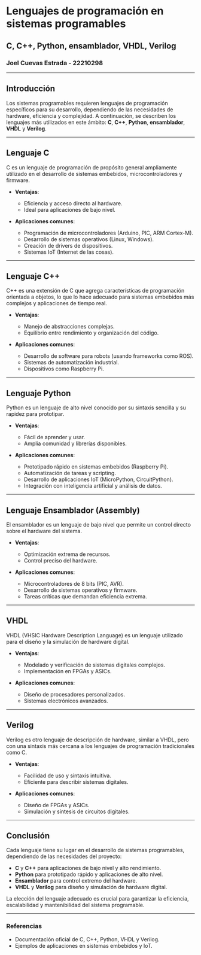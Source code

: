 # **Lenguajes de programación en sistemas programables**  
## C, C++, Python, ensamblador, VHDL, Verilog  
### **Joel Cuevas Estrada - 22210298**

---

## **Introducción**  
Los sistemas programables requieren lenguajes de programación específicos para su desarrollo, dependiendo de las necesidades de hardware, eficiencia y complejidad. A continuación, se describen los lenguajes más utilizados en este ámbito: **C**, **C++**, **Python**, **ensamblador**, **VHDL** y **Verilog**.

---

## **Lenguaje C**  
C es un lenguaje de programación de propósito general ampliamente utilizado en el desarrollo de sistemas embebidos, microcontroladores y firmware.  

- **Ventajas**:  
  - Eficiencia y acceso directo al hardware.  
  - Ideal para aplicaciones de bajo nivel.  

- **Aplicaciones comunes**:  
  - Programación de microcontroladores (Arduino, PIC, ARM Cortex-M).  
  - Desarrollo de sistemas operativos (Linux, Windows).  
  - Creación de drivers de dispositivos.  
  - Sistemas IoT (Internet de las cosas).  

---

## **Lenguaje C++**  
C++ es una extensión de C que agrega características de programación orientada a objetos, lo que lo hace adecuado para sistemas embebidos más complejos y aplicaciones de tiempo real.  

- **Ventajas**:  
  - Manejo de abstracciones complejas.  
  - Equilibrio entre rendimiento y organización del código.  

- **Aplicaciones comunes**:  
  - Desarrollo de software para robots (usando frameworks como ROS).  
  - Sistemas de automatización industrial.  
  - Dispositivos como Raspberry Pi.  

---

## **Lenguaje Python**  
Python es un lenguaje de alto nivel conocido por su sintaxis sencilla y su rapidez para prototipar.  

- **Ventajas**:  
  - Fácil de aprender y usar.  
  - Amplia comunidad y librerías disponibles.  

- **Aplicaciones comunes**:  
  - Prototipado rápido en sistemas embebidos (Raspberry Pi).  
  - Automatización de tareas y scripting.  
  - Desarrollo de aplicaciones IoT (MicroPython, CircuitPython).  
  - Integración con inteligencia artificial y análisis de datos.  

---

## **Lenguaje Ensamblador (Assembly)**  
El ensamblador es un lenguaje de bajo nivel que permite un control directo sobre el hardware del sistema.  

- **Ventajas**:  
  - Optimización extrema de recursos.  
  - Control preciso del hardware.  

- **Aplicaciones comunes**:  
  - Microcontroladores de 8 bits (PIC, AVR).  
  - Desarrollo de sistemas operativos y firmware.  
  - Tareas críticas que demandan eficiencia extrema.  

---

## **VHDL**  
VHDL (VHSIC Hardware Description Language) es un lenguaje utilizado para el diseño y la simulación de hardware digital.  

- **Ventajas**:  
  - Modelado y verificación de sistemas digitales complejos.  
  - Implementación en FPGAs y ASICs.  

- **Aplicaciones comunes**:  
  - Diseño de procesadores personalizados.  
  - Sistemas electrónicos avanzados.  

---

## **Verilog**  
Verilog es otro lenguaje de descripción de hardware, similar a VHDL, pero con una sintaxis más cercana a los lenguajes de programación tradicionales como C.  

- **Ventajas**:  
  - Facilidad de uso y sintaxis intuitiva.  
  - Eficiente para describir sistemas digitales.  

- **Aplicaciones comunes**:  
  - Diseño de FPGAs y ASICs.  
  - Simulación y síntesis de circuitos digitales.  

---

## **Conclusión**  
Cada lenguaje tiene su lugar en el desarrollo de sistemas programables, dependiendo de las necesidades del proyecto:  
- **C** y **C++** para aplicaciones de bajo nivel y alto rendimiento.  
- **Python** para prototipado rápido y aplicaciones de alto nivel.  
- **Ensamblador** para control extremo del hardware.  
- **VHDL** y **Verilog** para diseño y simulación de hardware digital.  

La elección del lenguaje adecuado es crucial para garantizar la eficiencia, escalabilidad y mantenibilidad del sistema programable.

---

### **Referencias**  
- Documentación oficial de C, C++, Python, VHDL y Verilog.  
- Ejemplos de aplicaciones en sistemas embebidos y IoT.  
